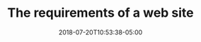 ---
title: "The requirements of a web site"
date: 2018-07-20T10:53:38-05:00
draft: true
tags: []
---